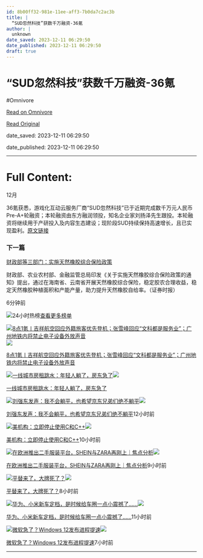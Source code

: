 ```yaml
---
id: 8b00ff32-981e-11ee-aff3-7b0da7c2ac3b
title: |
  “SUD忽然科技”获数千万融资-36氪
author: |
  unknown
date_saved: 2023-12-11 06:29:50
date_published: 2023-12-11 06:29:50
draft: true
---
```


# “SUD忽然科技”获数千万融资-36氪
#Omnivore

[Read on Omnivore](https://omnivore.app/me/sud-36-18c58caf187)

[Read Original](https://36kr.com/newsflashes/2556267568879752?f=rss)

date_saved: 2023-12-11 06:29:50

date_published: 2023-12-11 06:29:50

--- 

# Full Content: 

12月

36氪获悉，游戏化互动云服务厂商“SUD忽然科技”已于近期完成数千万元人民币Pre-A+轮融资；本轮融资由东方融润领投，知名企业家刘扬泽先生跟投。本轮融资将继续用于产研投入及内容生态建设；现阶段SUD持续保持高速增长，且已实现盈利。[原文链接](https://www.36kr.com/p/2556183967668614)

### 下一篇

[财政部等三部门：实施天然橡胶综合保险政策](https://36kr.com/newsflashes/2556251232803202)

财政部、农业农村部、金融监管总局印发《关于实施天然橡胶综合保险政策的通知》提出，通过在海南省、云南省开展天然橡胶综合保险，稳定胶农合理收益，稳定天然橡胶种植面积和产能产量，助力提升天然橡胶自给率。（证券时报）

6分钟前

![](https://proxy-prod.omnivore-image-cache.app/0x0,s0eCG3NmJZlzaDxXAvkNascOFp7j6lqhkmfTMNMyI3bI/https://static.36krcdn.com/36kr-web/static/home.d1523964.png)24小时热榜[查看更多榜单](https://36kr.com/hot-list/catalog)

[![8点1氪丨吉祥航空回应外籍旅客优先登机；张雪峰回应“文科都是服务业”；广州地铁内将禁止电子设备外放声音](https://proxy-prod.omnivore-image-cache.app/0x0,sfoqTdf_F0x3CJwME6nOpIKo7XyzIaOIqtvknq_I3FJ4/https://img.36krcdn.com/hsossms/20231211/v2_8a77a877526c4b239a031493961296a4@5667365_oswg126391oswg1053oswg495_img_jpeg?x-oss-process=image/resize,m_mfit,w_600,h_400,limit_0/crop,w_600,h_400,g_center)](https://36kr.com/p/2555605173901705)![](https://proxy-prod.omnivore-image-cache.app/0x0,s0eCG3NmJZlzaDxXAvkNascOFp7j6lqhkmfTMNMyI3bI/https://static.36krcdn.com/36kr-web/static/home.d1523964.png)

[8点1氪丨吉祥航空回应外籍旅客优先登机；张雪峰回应“文科都是服务业”；广州地铁内将禁止电子设备外放声音](https://36kr.com/p/2555605173901705)

[![一线城市房租跳水：年轻人躺了，房东急了](https://proxy-prod.omnivore-image-cache.app/0x0,sx8zzKVOCi8ewq9VKj2yJjDSD2kofD_59wQ5ZFzjoJ6A/https://img.36krcdn.com/hsossms/20231211/v2_f6a061dc2c53455ebc1f9cc67a87df79@5091053_oswg597335oswg1053oswg495_img_png?x-oss-process=image/resize,m_mfit,w_600,h_400,limit_0/crop,w_600,h_400,g_center)](https://36kr.com/p/2555603781163395)![](https://proxy-prod.omnivore-image-cache.app/0x0,s0eCG3NmJZlzaDxXAvkNascOFp7j6lqhkmfTMNMyI3bI/https://static.36krcdn.com/36kr-web/static/home.d1523964.png)

[一线城市房租跳水：年轻人躺了，房东急了](https://36kr.com/p/2555603781163395)

[![刘强东发声：我不会躺平，也希望京东兄弟们绝不躺平](https://proxy-prod.omnivore-image-cache.app/0x0,sJN-GU-q68Cee3xCv6lCa3V7rm5bWByuP1MHPogO5UTc/https://img.36krcdn.com/hsossms/20231211/v2_ccbcacc6502045debc9291697c0b8c63@5091053_oswg383490oswg1053oswg495_img_png?x-oss-process=image/resize,m_mfit,w_600,h_400,limit_0/crop,w_600,h_400,g_center)](https://36kr.com/p/2555023830243714)![](https://proxy-prod.omnivore-image-cache.app/0x0,s0eCG3NmJZlzaDxXAvkNascOFp7j6lqhkmfTMNMyI3bI/https://static.36krcdn.com/36kr-web/static/home.d1523964.png)

[刘强东发声：我不会躺平，也希望京东兄弟们绝不躺平](https://36kr.com/p/2555023830243714)12小时前

[![美机构：立即停止使用C和C++](https://proxy-prod.omnivore-image-cache.app/0x0,s0HBtF_R1bahNfrK-Cc5BcdqCtH4E83QPqH34Ctcfhhw/https://img.36krcdn.com/hsossms/20231211/v2_893932a8d3884f9b999b620d0c2180db@000000_oswg45018oswg1000oswg426_img_000?x-oss-process=image/resize,m_mfit,w_600,h_400,limit_0/crop,w_600,h_400,g_center)](https://36kr.com/p/2555664187824516)![](https://proxy-prod.omnivore-image-cache.app/0x0,s0eCG3NmJZlzaDxXAvkNascOFp7j6lqhkmfTMNMyI3bI/https://static.36krcdn.com/36kr-web/static/home.d1523964.png)

[美机构：立即停止使用C和C++](https://36kr.com/p/2555664187824516)10小时前

[![在欧洲推出二手服装平台，SHEIN与ZARA再刚上｜焦点分析](https://proxy-prod.omnivore-image-cache.app/0x0,sA4uRVXxRCCwsTYBKiUyyf7zwpzL2fYyzjTHk436G2u0/https://img.36krcdn.com/hsossms/20231127/v2_b0729f5df45149d7a7cd574900af1857@5932017_oswg209632oswg1053oswg495_img_jpg?x-oss-process=image/resize,m_mfit,w_600,h_400,limit_0/crop,w_600,h_400,g_center)](https://36kr.com/p/2536115487303172)![](https://proxy-prod.omnivore-image-cache.app/0x0,s0eCG3NmJZlzaDxXAvkNascOFp7j6lqhkmfTMNMyI3bI/https://static.36krcdn.com/36kr-web/static/home.d1523964.png)

[在欧洲推出二手服装平台，SHEIN与ZARA再刚上｜焦点分析](https://36kr.com/p/2536115487303172)9小时前

[![平替来了，大牌死了？](https://proxy-prod.omnivore-image-cache.app/0x0,sztiRVCjwN2n8yQZcaBOP7mAtjDZ0deL8Cnn8LYYL930/https://img.36krcdn.com/hsossms/20231211/v2_c0dac96f6d4645118dde6f22a079a1fd@5091053_oswg820772oswg1053oswg495_img_png?x-oss-process=image/resize,m_mfit,w_600,h_400,limit_0/crop,w_600,h_400,g_center)](https://36kr.com/p/2555772772227459)![](https://proxy-prod.omnivore-image-cache.app/0x0,s0eCG3NmJZlzaDxXAvkNascOFp7j6lqhkmfTMNMyI3bI/https://static.36krcdn.com/36kr-web/static/home.d1523964.png)

[平替来了，大牌死了？](https://36kr.com/p/2555772772227459)8小时前

[![华为、小米新车定档，是时候给车圈一点小震撼了......](https://proxy-prod.omnivore-image-cache.app/0x0,sWkiS8bQEcakcniJnWoF8GIEs8Qha6Q4Y6TumYUVBy90/https://img.36krcdn.com/hsossms/20231211/v2_ae2e10643847410c8f198f3ed41872e2@5091053_oswg118704oswg1053oswg495_img_jpeg?x-oss-process=image/resize,m_mfit,w_600,h_400,limit_0/crop,w_600,h_400,g_center)](https://36kr.com/p/2555064159328392)![](https://proxy-prod.omnivore-image-cache.app/0x0,s0eCG3NmJZlzaDxXAvkNascOFp7j6lqhkmfTMNMyI3bI/https://static.36krcdn.com/36kr-web/static/home.d1523964.png)

[华为、小米新车定档，是时候给车圈一点小震撼了......](https://36kr.com/p/2555064159328392)11小时前

[![微软急了？Windows 12发布进程提速](https://proxy-prod.omnivore-image-cache.app/0x0,sRfmfEjI1RMmoMnf8FR4WEW8QnvlDMElx0peVQocqc2c/https://img.36krcdn.com/hsossms/20231211/v2_9a52c4f1151840d5bfafa0714b5fc530@5091053_oswg521540oswg1053oswg495_img_png?x-oss-process=image/resize,m_mfit,w_600,h_400,limit_0/crop,w_600,h_400,g_center)](https://36kr.com/p/2555801615278215)![](https://proxy-prod.omnivore-image-cache.app/0x0,s0eCG3NmJZlzaDxXAvkNascOFp7j6lqhkmfTMNMyI3bI/https://static.36krcdn.com/36kr-web/static/home.d1523964.png)

[微软急了？Windows 12发布进程提速](https://36kr.com/p/2555801615278215)7小时前

---

